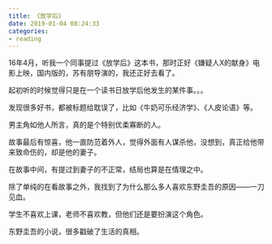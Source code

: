 ```yaml
---
title: 《放学后》
date: 2019-01-04 08:24:33
categories: 
- reading
---
```


16年4月，听我一个同事提过《放学后》这本书，那时正好《嫌疑人X的献身》电影上映，国内版的，苏有朋导演的，我还正好去看了。

起初听的时候觉得只是在一个读书日放学后他发生的某件事。。。

发现很多好书，都被标题给耽误了，比如《牛奶可乐经济学》、《人皮论语》等。

男主角如他人所言，真的是个特别优柔寡断的人。

故事最后有惊喜，他一直防范着外人，觉得外面有人谋杀他，没想到，真正给他带来致命伤的，却是他的妻子。

在故事中间，有提过到妻子的不正常，结局也算是在情理之中。

除了单纯的在看故事之外，我找到了为什么那么多人喜欢东野圭吾的原因——一刀见血。

学生不喜欢上课，老师不喜欢教，但他们还是要扮演这个角色。

东野圭吾的小说，很多戳破了生活的真相。